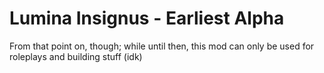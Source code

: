 # Lumina Insignus - Earliest Alpha
From that point on, though; while until then, this mod can only be used for roleplays and building stuff (idk)
